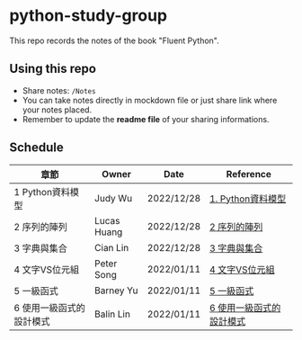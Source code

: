 # python-study-group
This repo records the notes of the book "Fluent Python".

## Using this repo
- Share notes: `/Notes`
- You can take notes directly in mockdown file or just share link where your notes placed.
- Remember to update the **readme file** of your sharing informations.

## Schedule

| 章節 | Owner | Date | Reference
|  ---- | ---- | ---- | ---- |
| 1 Python資料模型 | Judy Wu | 2022/12/28 | [1. Python資料模型](Notes/1.%20Python資料模型.md)|
| 2 序列的陣列 | Lucas Huang | 2022/12/28 | [2 序列的陣列](Notes/2.%20序列的陣列.md)|
| 3 字典與集合 | Cian Lin | 2022/12/28 | [3 字典與集合](Notes/3.%20字典與集合.md)|
| 4 文字VS位元組 | Peter Song | 2022/01/11 | [4 文字VS位元組](Notes/4.%20文字VS位元組.md)|
| 5 一級函式 | Barney Yu | 2022/01/11 | [5 一級函式](Notes/5.%20一級函式.md)|
| 6 使用一級函式的設計模式 | Balin Lin | 2022/01/11 | [6 使用一級函式的設計模式](Notes/6.%20使用一級函式的設計模式.md)|

